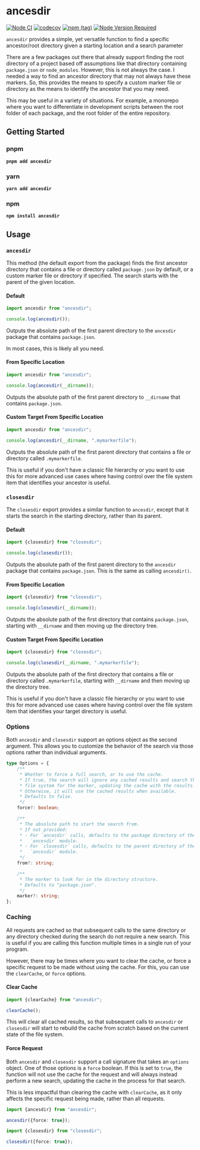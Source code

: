 # ancesdir

[![Node CI](https://github.com/somewhatabstract/ancesdir/workflows/Node%20CI/badge.svg)](https://github.com/somewhatabstract/ancesdir/actions) [![codecov](https://codecov.io/gh/somewhatabstract/ancesdir/branch/main/graph/badge.svg)](https://codecov.io/gh/somewhatabstract/ancesdir) [![npm (tag)](https://img.shields.io/npm/v/ancesdir/latest)](https://www.npmjs.com/package/ancesdir) [![Node Version Required](https://img.shields.io/node/v/ancesdir/latest)](https://img.shields.io/node/v/ancesdir/latest)

`ancesdir` provides a simple, yet versatile function to find a specific ancestor/root directory given a starting location and a search parameter

There are a few packages out there that already support finding the root directory of a project based off assumptions like that directory containing `package.json` or `node_modules`. However, this is not always the case. I needed a way to find an ancestor directory that may not always have these markers. So, this provides the means to specify a custom marker file or directory as the means to identify the ancestor that you may need.

This may be useful in a variety of situations. For example, a monorepo where you want to differentiate in development scripts between the root folder of each package, and the root folder of the entire repository.

## Getting Started

### pnpm

**`pnpm add ancesdir`**

### yarn

**`yarn add ancesdir`**

### npm

 **`npm install ancesdir`**

## Usage

### `ancesdir`

This method (the default export from the package) finds the first ancestor directory that contains a file or directory called `package.json` by default, or a custom marker file or directory if specified. The search starts with the
parent of the given location.

#### Default

```typescript
import ancesdir from "ancesdir";

console.log(ancesdir());
```

Outputs the absolute path of the first parent directory to the `ancesdir` package that contains `package.json`.

In most cases, this is likely all you need.

#### From Specific Location

```typescript
import ancesdir from "ancesdir";

console.log(ancesdir(__dirname));
```

Outputs the absolute path of the first parent directory to `__dirname` that contains `package.json`.

#### Custom Target From Specific Location

```typescript
import ancesdir from "ancesdir";

console.log(ancesdir(__dirname, ".mymarkerfile");
```

Outputs the absolute path of the first parent directory that contains a file or directory called `.mymarkerfile`.

This is useful if you don't have a classic file hierarchy or you want to use this for more advanced use cases where having control over the file system item that identifies your ancestor is useful.

### `closesdir`

The `closesdir` export provides a similar function to `ancesdir`, except that
it starts the search in the starting directory, rather than its parent.

#### Default

```typescript
import {closesdir} from "closesdir";

console.log(closesdir());
```

Outputs the absolute path of the first parent directory to the `ancesdir` package that contains `package.json`. This is the same as calling `ancesdir()`.

#### From Specific Location

```typescript
import {closesdir} from "closesdir";

console.log(closesdir(__dirname));
```

Outputs the absolute path of the first directory that contains `package.json`, starting with `__dirname` and then moving up the directory tree.

#### Custom Target From Specific Location

```typescript
import {closesdir} from "closesdir";

console.log(closesdir(__dirname, ".mymarkerfile");
```

Outputs the absolute path of the first directory that contains a file or directory called `.mymarkerfile`, starting with `__dirname` and then moving up the directory tree.

This is useful if you don't have a classic file hierarchy or you want to use this for more advanced use cases where having control over the file system item that identifies your target directory is useful.

### Options

Both `ancesdir` and `closesdir` support an options object as the second argument. This allows you to customize the behavior of the search via those
options rather than individual arguments.

```typescript
type Options = {
    /**
     * Whether to force a full search, or to use the cache.
     * If true, the search will ignore any cached results and search the
     * file system for the marker, updating the cache with the results.
     * Otherwise, it will use the cached results when available.
     * Defaults to false.
     */
    force?: boolean;

    /**
     * The absolute path to start the search from.
     * If not provided:
     * - For `ancesdir` calls, defaults to the package directory of the
     *   `ancesdir` module.
     * - For `closesdir` calls, defaults to the parent directory of the
     *   `ancesdir` module.
     */
    from?: string;

    /**
     * The marker to look for in the directory structure.
     * Defaults to "package.json".
     */
    marker?: string;
};
```

### Caching

All requests are cached so that subsequent calls to the same directory or any
directory checked during the search do not require a new search. This is useful if you are calling this function multiple times in a single run of your program.

However, there may be times where you want to clear the cache, or force a specific request to be made without using the cache. For this, you can use the `clearCache`, or `force` options.

#### Clear Cache

```typescript
import {clearCache} from "ancesdir";

clearCache();
```

This will clear all cached results, so that subsequent calls to `ancesdir` or `closesdir` will start to rebuild the cache from scratch based on the current state of the file system.

#### Force Request

Both `ancesdir` and `closesdir` support a call signature that takes an `options` object. One of those options is a `force` boolean. If this is set to `true`, the function will not use the cache for the request and will always instead perform a new search, updating the cache in the process for that search.

This is less impactful than clearing the cache with `clearCache`, as it only affects the specific request being made, rather than all requests.

```typescript
import {ancesdir} from "ancesdir";

ancesdir({force: true});
```

```typescript
import {closesdir} from "closesdir";

closesdir({force: true});
```
